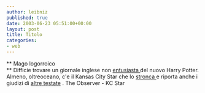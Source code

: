 ```yaml
---
author: leibniz
published: true
date: 2003-06-23 05:51:00+00:00
layout: post
title: Titolo
categories:
- web
---
```


   **   Mago logorroico   
** Difficie trovare un giornale inglese non  [ entusiasta ](http://www.observer.co.uk/uk_news/story/0,6903,982475,00.html)del nuovo Harry Potter. Almeno, oltreoceano, c'e il Kansas City Star che lo  [ stronca ](http://www.kansascity.com/mld/kansascity/6133827.htm)e riporta anche i giudizi di  [ altre testate](http://www.kansascity.com/mld/kansascity/6134136.htm)   .
The Observer - KC Star 
